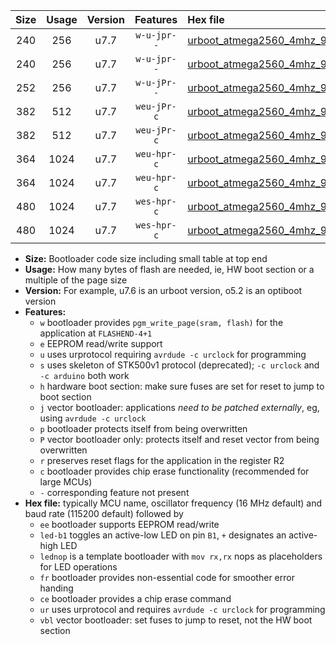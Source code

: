 |Size|Usage|Version|Features|Hex file|
|:-:|:-:|:-:|:-:|:--|
|240|256|u7.7|`w-u-jpr--`|[urboot_atmega2560_4mhz_9600bps_led+b7_ur_vbl.hex](https://raw.githubusercontent.com/stefanrueger/urboot.hex/main/mcus/atmega2560/fcpu_4mhz/9600_bps/urboot_atmega2560_4mhz_9600bps_led+b7_ur_vbl.hex)|
|240|256|u7.7|`w-u-jpr--`|[urboot_atmega2560_4mhz_9600bps_lednop_ur_vbl.hex](https://raw.githubusercontent.com/stefanrueger/urboot.hex/main/mcus/atmega2560/fcpu_4mhz/9600_bps/urboot_atmega2560_4mhz_9600bps_lednop_ur_vbl.hex)|
|252|256|u7.7|`w-u-jPr--`|[urboot_atmega2560_4mhz_9600bps_ur_vbl.hex](https://raw.githubusercontent.com/stefanrueger/urboot.hex/main/mcus/atmega2560/fcpu_4mhz/9600_bps/urboot_atmega2560_4mhz_9600bps_ur_vbl.hex)|
|382|512|u7.7|`weu-jPr-c`|[urboot_atmega2560_4mhz_9600bps_ee_led+b7_fr_ce_ur_vbl.hex](https://raw.githubusercontent.com/stefanrueger/urboot.hex/main/mcus/atmega2560/fcpu_4mhz/9600_bps/urboot_atmega2560_4mhz_9600bps_ee_led+b7_fr_ce_ur_vbl.hex)|
|382|512|u7.7|`weu-jPr-c`|[urboot_atmega2560_4mhz_9600bps_ee_lednop_fr_ce_ur_vbl.hex](https://raw.githubusercontent.com/stefanrueger/urboot.hex/main/mcus/atmega2560/fcpu_4mhz/9600_bps/urboot_atmega2560_4mhz_9600bps_ee_lednop_fr_ce_ur_vbl.hex)|
|364|1024|u7.7|`weu-hpr-c`|[urboot_atmega2560_4mhz_9600bps_ee_led+b7_fr_ce_ur.hex](https://raw.githubusercontent.com/stefanrueger/urboot.hex/main/mcus/atmega2560/fcpu_4mhz/9600_bps/urboot_atmega2560_4mhz_9600bps_ee_led+b7_fr_ce_ur.hex)|
|364|1024|u7.7|`weu-hpr-c`|[urboot_atmega2560_4mhz_9600bps_ee_lednop_fr_ce_ur.hex](https://raw.githubusercontent.com/stefanrueger/urboot.hex/main/mcus/atmega2560/fcpu_4mhz/9600_bps/urboot_atmega2560_4mhz_9600bps_ee_lednop_fr_ce_ur.hex)|
|480|1024|u7.7|`wes-hpr-c`|[urboot_atmega2560_4mhz_9600bps_ee_led+b7_fr_ce.hex](https://raw.githubusercontent.com/stefanrueger/urboot.hex/main/mcus/atmega2560/fcpu_4mhz/9600_bps/urboot_atmega2560_4mhz_9600bps_ee_led+b7_fr_ce.hex)|
|480|1024|u7.7|`wes-hpr-c`|[urboot_atmega2560_4mhz_9600bps_ee_lednop_fr_ce.hex](https://raw.githubusercontent.com/stefanrueger/urboot.hex/main/mcus/atmega2560/fcpu_4mhz/9600_bps/urboot_atmega2560_4mhz_9600bps_ee_lednop_fr_ce.hex)|

- **Size:** Bootloader code size including small table at top end
- **Usage:** How many bytes of flash are needed, ie, HW boot section or a multiple of the page size
- **Version:** For example, u7.6 is an urboot version, o5.2 is an optiboot version
- **Features:**
  + `w` bootloader provides `pgm_write_page(sram, flash)` for the application at `FLASHEND-4+1`
  + `e` EEPROM read/write support
  + `u` uses urprotocol requiring `avrdude -c urclock` for programming
  + `s` uses skeleton of STK500v1 protocol (deprecated); `-c urclock` and `-c arduino` both work
  + `h` hardware boot section: make sure fuses are set for reset to jump to boot section
  + `j` vector bootloader: applications *need to be patched externally*, eg, using `avrdude -c urclock`
  + `p` bootloader protects itself from being overwritten
  + `P` vector bootloader only: protects itself and reset vector from being overwritten
  + `r` preserves reset flags for the application in the register R2
  + `c` bootloader provides chip erase functionality (recommended for large MCUs)
  + `-` corresponding feature not present
- **Hex file:** typically MCU name, oscillator frequency (16 MHz default) and baud rate (115200 default) followed by
  + `ee` bootloader supports EEPROM read/write
  + `led-b1` toggles an active-low LED on pin `B1`, `+` designates an active-high LED
  + `lednop` is a template bootloader with `mov rx,rx` nops as placeholders for LED operations
  + `fr` bootloader provides non-essential code for smoother error handing
  + `ce` bootloader provides a chip erase command
  + `ur` uses urprotocol and requires `avrdude -c urclock` for programming
  + `vbl` vector bootloader: set fuses to jump to reset, not the HW boot section
